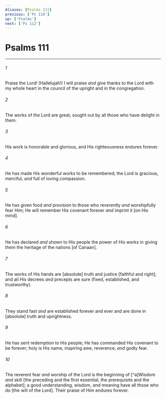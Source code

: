 ```yaml
---
Aliases: [Psalms 111]
previous: ['Ps 110']
up: ['Psalms']
next: ['Ps 112']
---
```

# Psalms 111

***














###### 1 






Praise the Lord! (Hallelujah!) I will praise _and_ give thanks to the Lord with my whole heart in the council of the upright and in the congregation. 













###### 2 






The works of the Lord are great, sought out by all those who have delight in them. 













###### 3 






His work is honorable and glorious, and His righteousness endures forever. 













###### 4 






He has made His wonderful works to be remembered; the Lord is gracious, merciful, _and_ full of loving compassion. 













###### 5 






He has given food _and_ provision to those who reverently _and_ worshipfully fear Him; He will remember His covenant forever _and_ imprint it [on His mind]. 













###### 6 






He has declared _and_ shown to His people the power of His works in giving them the heritage of the nations [of Canaan]. 













###### 7 






The works of His hands are [absolute] truth and justice [faithful and right]; and all His decrees _and_ precepts are sure (fixed, established, and trustworthy). 













###### 8 






They stand fast _and_ are established forever and ever and are done in [absolute] truth and uprightness. 













###### 9 






He has sent redemption to His people; He has commanded His covenant to be forever; holy is His name, inspiring awe, reverence, _and_ godly fear. 













###### 10 






The reverent fear _and_ worship of the Lord is the beginning of [^a]Wisdom _and_ skill [the preceding and the first essential, the prerequisite and the alphabet]; a good understanding, wisdom, _and_ meaning have all those who do [the will of the Lord]. Their praise of Him endures forever.
